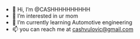 - 👋 Hi, I’m @CASHHHHHHHHHH
- 👀 I’m interested in ur mom
- 🌱 I’m currently learning Automotive engineering
- 📫 you can reach me at cashvulovic@gmail.com
